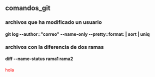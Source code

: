 ## comandos_git
### archivos que ha modificado un usuario
#### git log --author="correo" --name-only --pretty=format: | sort | uniq

### archivos con la diferencia de dos ramas
#### diff --name-status rama1 rama2

<p style="color:red">hola</p>
